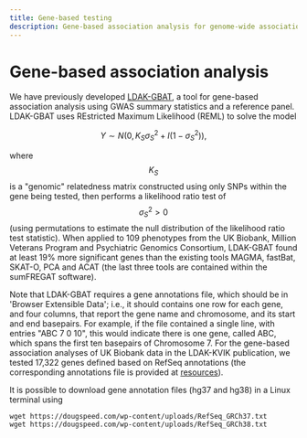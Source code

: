 ```yaml
---
title: Gene-based testing
description: Gene-based association analysis for genome-wide association studies
---
```

<script type="text/javascript" async
  src="https://cdnjs.cloudflare.com/ajax/libs/mathjax/2.7.7/MathJax.js?config=TeX-MML-AM_CHTML">
</script>

# Gene-based association analysis

We have previously developed [LDAK-GBAT](https://www.cell.com/ajhg/fulltext/S0002-9297(22)00501-8?dgcid=raven_jbs_aip_email), a tool for gene-based association analysis using GWAS summary statistics and a reference panel. LDAK-GBAT uses REstricted Maximum Likelihood (REML) to solve the model

$$
Y \sim N(0,K_S\sigma^2_S + I(1-\sigma^2_S)),
$$

where $$K_S$$ is a "genomic" relatedness matrix constructed using only SNPs within the gene being tested, then performs a likelihood ratio test of $$\sigma^2_S>0$$ (using permutations to estimate the null distribution of the likelihood ratio test statistic). When applied to 109 phenotypes from the UK Biobank, Million Veterans Program and Psychiatric Genomics Consortium, LDAK-GBAT found at least 19% more significant genes than the existing tools MAGMA, fastBat, SKAT-O, PCA and ACAT (the last three tools are contained within the sumFREGAT software).

Note that LDAK-GBAT requires a gene annotations file, which should be in 'Browser Extensible Data'; i.e., it should contains one row for each gene, and four columns, that report the gene name and chromosome, and its start and end basepairs. For example, if the file contained a single line, with entries "ABC 7 0 10", this would indicate there is one gene, called ABC, which spans the first ten basepairs of Chromosome 7. For the gene-based association analyses of UK Biobank data in the LDAK-KVIK publication, we tested 17,322 genes defined based on RefSeq annotations (the corresponding annotations file is provided at [resources](http://www.dougspeed.com/resources)).

It is possible to download gene annotation files (hg37 and hg38) in a Linux terminal using
``` 
wget https://dougspeed.com/wp-content/uploads/RefSeq_GRCh37.txt
wget https://dougspeed.com/wp-content/uploads/RefSeq_GRCh38.txt
```